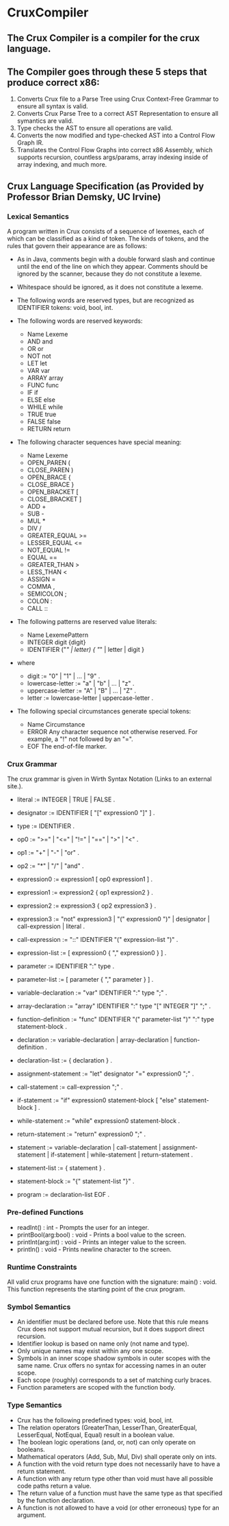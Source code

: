 # CruxCompiler

## The Crux Compiler is a compiler for the crux language. 

## The Compiler goes through these 5 steps that produce correct x86:
  1. Converts Crux file to a Parse Tree using Crux Context-Free Grammar to ensure all syntax is valid.
  2. Converts Crux Parse Tree to a correct AST Representation to ensure all symantics are valid.
  3. Type checks the AST to ensure all operations are valid.
  4. Converts the now modified and type-checked AST into a Control Flow Graph IR.
  5. Translates the Control Flow Graphs into correct x86 Assembly, which supports recursion, countless args/params, array indexing inside of array indexing, and much more.

## Crux Language Specification (as Provided by Professor Brian Demsky, UC Irvine)

### Lexical Semantics
A program written in Crux consists of a sequence of lexemes, each of which can be classified as a kind of token. The kinds of tokens, and the rules that govern their appearance are as follows:

  + As in Java, comments begin with a double forward slash and continue until the end of the line on which they appear. Comments should be ignored by the scanner, because they do not constitute a lexeme.

  + Whitespace should be ignored, as it does not constitute a lexeme.

  + The following words are reserved types, but are recognized as IDENTIFIER tokens: void, bool, int.

  + The following words are reserved keywords:
    - Name	Lexeme
    - AND	and
    - OR	or
    - NOT	not
    - LET	let
    - VAR	var
    - ARRAY	array
    - FUNC	func
    - IF	if
    - ELSE	else
    - WHILE	while
    - TRUE	true
    - FALSE	false
    - RETURN	return

  + The following character sequences have special meaning:
    - Name	Lexeme
    - OPEN_PAREN	(
    - CLOSE_PAREN	)
    - OPEN_BRACE	{
    - CLOSE_BRACE	}
    - OPEN_BRACKET	[
    - CLOSE_BRACKET	]
    - ADD	+
    - SUB	-
    - MUL	*
    - DIV	/
    - GREATER_EQUAL	>=
    - LESSER_EQUAL	<=
    - NOT_EQUAL	!=
    - EQUAL	==
    - GREATER_THAN	>
    - LESS_THAN	<
    - ASSIGN	=
    - COMMA	,
    - SEMICOLON	;
    - COLON	:
    - CALL	::

  + The following patterns are reserved value literals:
    - Name	LexemePattern
    - INTEGER	digit {digit}
    - IDENTIFIER	("_" | letter) { "_" | letter | digit }
  + where
    - digit := "0" | "1" | ... | "9" .
    - lowercase-letter := "a" | "b" | ... | "z" .
    - uppercase-letter := "A" | "B" | ... | "Z" .
    - letter := lowercase-letter | uppercase-letter .

  + The following special circumstances generate special tokens:
    - Name	Circumstance
    - ERROR	Any character sequence not otherwise reserved. For example, a "!" not followed by an "=".
    - EOF	The end-of-file marker.

### Crux Grammar
The crux grammar is given in Wirth Syntax Notation (Links to an external site.).

+ literal := INTEGER | TRUE | FALSE .

+ designator := IDENTIFIER [ "[" expression0 "]" ] .
+ type := IDENTIFIER .

+ op0 := ">=" | "<=" | "!=" | "==" | ">" | "<" .
+ op1 := "+" | "-" | "or" .
+ op2 := "*" | "/" | "and" .

+ expression0 := expression1 [ op0 expression1 ] .
+ expression1 := expression2 { op1  expression2 } .
+ expression2 := expression3 { op2 expression3 } .
+ expression3 := "not" expression3 | "(" expression0 ")" | designator | call-expression | literal .
+ call-expression := "::" IDENTIFIER "(" expression-list ")" .
+ expression-list := [ expression0 { "," expression0 } ] .

+ parameter := IDENTIFIER ":" type .
+ parameter-list := [ parameter { "," parameter } ] .

+ variable-declaration := "var" IDENTIFIER ":" type ";" .
+ array-declaration := "array" IDENTIFIER ":" type "[" INTEGER "]" ";" .
+ function-definition := "func" IDENTIFIER "(" parameter-list ")" ":" type statement-block .
+ declaration := variable-declaration | array-declaration | function-definition .
+ declaration-list := { declaration } .

+ assignment-statement := "let" designator "=" expression0 ";" .
+ call-statement := call-expression ";" .
+ if-statement := "if" expression0 statement-block [ "else" statement-block ] .
+ while-statement := "while" expression0 statement-block .
+ return-statement := "return" expression0 ";" .
+ statement := variable-declaration | call-statement | assignment-statement | if-statement | while-statement | return-statement .
+ statement-list := { statement } .
+ statement-block := "{" statement-list "}" .

+ program := declaration-list EOF .


### Pre-defined Functions
+ readInt() : int - Prompts the user for an integer.
+ printBool(arg:bool) : void - Prints a bool value to the screen.
+ printInt(arg:int) : void - Prints an integer value to the screen.
+ println() : void - Prints newline character to the screen.

### Runtime Constraints
All valid crux programs have one function with the signature: main() : void. This function represents the starting point of the crux program.

### Symbol Semantics
+ An identifier must be declared before use. Note that this rule means Crux does not support mutual recursion, but it does support direct recursion.
+ Identifier lookup is based on name only (not name and type).
+ Only unique names may exist within any one scope.
+ Symbols in an inner scope shadow symbols in outer scopes with the same name. Crux offers no syntax for accessing names in an outer scope.
+ Each scope (roughly) corresponds to a set of matching curly braces.
+ Function parameters are scoped with the function body.

### Type Semantics
+ Crux has the following predefined types: void, bool, int.
+ The relation operators (GreaterThan, LesserThan, GreaterEqual, LesserEqual, NotEqual, Equal) result in a boolean value.
+ The boolean logic operations (and, or, not) can only operate on booleans.
+ Mathematical operators (Add, Sub, Mul, Div) shall operate only on ints.
+ A function with the void return type does not necessarily have to have a return statement.
+ A function with any return type other than void must have all possible code paths return a value.
+ The return value of a function must have the same type as that specified by the function declaration.
+ A function is not allowed to have a void (or other erroneous) type for an argument.
